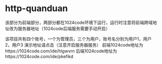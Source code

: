 # http-quanduan

该部分为前端部分，两部分都在1024code环境下运行，运行时注意将前端跨域地址改为服务器地址（1024code后端服务需要手动开启）


该项目共有四个账号，一个为管理员，三个为用户，账号名分别为用户1，用户2，用户3
演示地址请点击（注意开启服务器服务）
前端1024code地址为https://1024code.com/ide/hlgwvrn
后端1024code地址为https://1024code.com/ide/pkefikd
